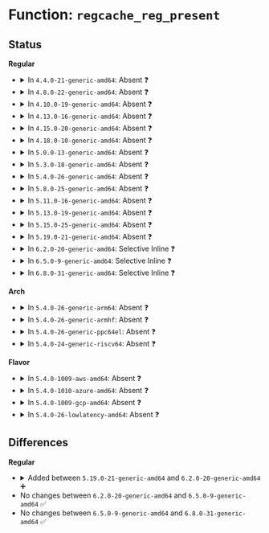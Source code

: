 # Function: <code>regcache_reg_present</code>

## Status
<b>Regular</b>
<ul>
<li>
<details>
<summary>In <code>4.4.0-21-generic-amd64</code>: Absent ❓</summary>

```json
{
  "name": "regcache_reg_present",
  "collision_type": "Unique Static",
  "inline_type": "Full",
  "funcs": [
    {
      "addr": 18446744071584514746,
      "name": "regcache_reg_present",
      "external": false,
      "loc": "drivers/base/regmap/regcache.c:613",
      "file": "drivers/base/regmap/regcache.c",
      "inline": "not declared, inlined",
      "caller_inline": [
        "drivers/base/regmap/regcache.c:regcache_sync_block",
        "drivers/base/regmap/regcache.c:regcache_sync_block"
      ],
      "caller_func": []
    }
  ],
  "symbols": []
}
```
</details>
</li>
<li>
<details>
<summary>In <code>4.8.0-22-generic-amd64</code>: Absent ❓</summary>

```json
{
  "name": "regcache_reg_present",
  "collision_type": "Unique Static",
  "inline_type": "Full",
  "funcs": [
    {
      "addr": 18446744071584861799,
      "name": "regcache_reg_present",
      "external": false,
      "loc": "drivers/base/regmap/regcache.c:662",
      "file": "drivers/base/regmap/regcache.c",
      "inline": "not declared, inlined",
      "caller_inline": [
        "drivers/base/regmap/regcache.c:regcache_sync_block",
        "drivers/base/regmap/regcache.c:regcache_sync_block"
      ],
      "caller_func": []
    }
  ],
  "symbols": []
}
```
</details>
</li>
<li>
<details>
<summary>In <code>4.10.0-19-generic-amd64</code>: Absent ❓</summary>

```json
{
  "name": "regcache_reg_present",
  "collision_type": "Unique Static",
  "inline_type": "Full",
  "funcs": [
    {
      "addr": 18446744071585055351,
      "name": "regcache_reg_present",
      "external": false,
      "loc": "drivers/base/regmap/regcache.c:662",
      "file": "drivers/base/regmap/regcache.c",
      "inline": "not declared, inlined",
      "caller_inline": [
        "drivers/base/regmap/regcache.c:regcache_sync_block",
        "drivers/base/regmap/regcache.c:regcache_sync_block"
      ],
      "caller_func": []
    }
  ],
  "symbols": []
}
```
</details>
</li>
<li>
<details>
<summary>In <code>4.13.0-16-generic-amd64</code>: Absent ❓</summary>

```json
{
  "name": "regcache_reg_present",
  "collision_type": "Unique Static",
  "inline_type": "Full",
  "funcs": [
    {
      "addr": 18446744071585139562,
      "name": "regcache_reg_present",
      "external": false,
      "loc": "drivers/base/regmap/regcache.c:664",
      "file": "drivers/base/regmap/regcache.c",
      "inline": "not declared, inlined",
      "caller_inline": [
        "drivers/base/regmap/regcache.c:regcache_sync_block",
        "drivers/base/regmap/regcache.c:regcache_sync_block"
      ],
      "caller_func": []
    }
  ],
  "symbols": []
}
```
</details>
</li>
<li>
<details>
<summary>In <code>4.15.0-20-generic-amd64</code>: Absent ❓</summary>

```json
{
  "name": "regcache_reg_present",
  "collision_type": "Unique Static",
  "inline_type": "Full",
  "funcs": [
    {
      "addr": 18446744071585566426,
      "name": "regcache_reg_present",
      "external": false,
      "loc": "drivers/base/regmap/regcache.c:664",
      "file": "drivers/base/regmap/regcache.c",
      "inline": "not declared, inlined",
      "caller_inline": [
        "drivers/base/regmap/regcache.c:regcache_sync_block",
        "drivers/base/regmap/regcache.c:regcache_sync_block"
      ],
      "caller_func": []
    }
  ],
  "symbols": []
}
```
</details>
</li>
<li>
<details>
<summary>In <code>4.18.0-10-generic-amd64</code>: Absent ❓</summary>

```json
{
  "name": "regcache_reg_present",
  "collision_type": "Unique Static",
  "inline_type": "Full",
  "funcs": [
    {
      "addr": 18446744071585810530,
      "name": "regcache_reg_present",
      "external": false,
      "loc": "drivers/base/regmap/regcache.c:664",
      "file": "drivers/base/regmap/regcache.c",
      "inline": "not declared, inlined",
      "caller_inline": [
        "drivers/base/regmap/regcache.c:regcache_sync_block",
        "drivers/base/regmap/regcache.c:regcache_sync_block"
      ],
      "caller_func": []
    }
  ],
  "symbols": []
}
```
</details>
</li>
<li>
<details>
<summary>In <code>5.0.0-13-generic-amd64</code>: Absent ❓</summary>

```json
{
  "name": "regcache_reg_present",
  "collision_type": "Unique Static",
  "inline_type": "Full",
  "funcs": [
    {
      "addr": 18446744071585944482,
      "name": "regcache_reg_present",
      "external": false,
      "loc": "drivers/base/regmap/regcache.c:664",
      "file": "drivers/base/regmap/regcache.c",
      "inline": "not declared, inlined",
      "caller_inline": [
        "drivers/base/regmap/regcache.c:regcache_sync_block",
        "drivers/base/regmap/regcache.c:regcache_sync_block"
      ],
      "caller_func": []
    }
  ],
  "symbols": []
}
```
</details>
</li>
<li>
<details>
<summary>In <code>5.3.0-18-generic-amd64</code>: Absent ❓</summary>

```json
{
  "name": "regcache_reg_present",
  "collision_type": "Unique Static",
  "inline_type": "Full",
  "funcs": [
    {
      "addr": 18446744071586185994,
      "name": "regcache_reg_present",
      "external": false,
      "loc": "drivers/base/regmap/regcache.c:660",
      "file": "drivers/base/regmap/regcache.c",
      "inline": "not declared, inlined",
      "caller_inline": [
        "drivers/base/regmap/regcache.c:regcache_sync_block",
        "drivers/base/regmap/regcache.c:regcache_sync_block"
      ],
      "caller_func": []
    }
  ],
  "symbols": []
}
```
</details>
</li>
<li>
<details>
<summary>In <code>5.4.0-26-generic-amd64</code>: Absent ❓</summary>

```json
{
  "name": "regcache_reg_present",
  "collision_type": "Unique Static",
  "inline_type": "Full",
  "funcs": [
    {
      "addr": 18446744071586334346,
      "name": "regcache_reg_present",
      "external": false,
      "loc": "drivers/base/regmap/regcache.c:660",
      "file": "drivers/base/regmap/regcache.c",
      "inline": "not declared, inlined",
      "caller_inline": [
        "drivers/base/regmap/regcache.c:regcache_sync_block",
        "drivers/base/regmap/regcache.c:regcache_sync_block"
      ],
      "caller_func": []
    }
  ],
  "symbols": []
}
```
</details>
</li>
<li>
<details>
<summary>In <code>5.8.0-25-generic-amd64</code>: Absent ❓</summary>

```json
{
  "name": "regcache_reg_present",
  "collision_type": "Unique Static",
  "inline_type": "Full",
  "funcs": [
    {
      "addr": 18446744071587104816,
      "name": "regcache_reg_present",
      "external": false,
      "loc": "drivers/base/regmap/regcache.c:660",
      "file": "drivers/base/regmap/regcache.c",
      "inline": "not declared, inlined",
      "caller_inline": [
        "drivers/base/regmap/regcache.c:regcache_sync_block_raw",
        "drivers/base/regmap/regcache.c:regcache_sync_block_single"
      ],
      "caller_func": []
    }
  ],
  "symbols": []
}
```
</details>
</li>
<li>
<details>
<summary>In <code>5.11.0-16-generic-amd64</code>: Absent ❓</summary>

```json
{
  "name": "regcache_reg_present",
  "collision_type": "Unique Static",
  "inline_type": "Full",
  "funcs": [
    {
      "addr": 18446744071587190560,
      "name": "regcache_reg_present",
      "external": false,
      "loc": "drivers/base/regmap/regcache.c:660",
      "file": "drivers/base/regmap/regcache.c",
      "inline": "not declared, inlined",
      "caller_inline": [
        "drivers/base/regmap/regcache.c:regcache_sync_block_raw",
        "drivers/base/regmap/regcache.c:regcache_sync_block_single"
      ],
      "caller_func": []
    }
  ],
  "symbols": []
}
```
</details>
</li>
<li>
<details>
<summary>In <code>5.13.0-19-generic-amd64</code>: Absent ❓</summary>

```json
{
  "name": "regcache_reg_present",
  "collision_type": "Unique Static",
  "inline_type": "Full",
  "funcs": [
    {
      "addr": 18446744071587078333,
      "name": "regcache_reg_present",
      "external": false,
      "loc": "drivers/base/regmap/regcache.c:660",
      "file": "drivers/base/regmap/regcache.c",
      "inline": "not declared, inlined",
      "caller_inline": [
        "drivers/base/regmap/regcache.c:regcache_sync_block",
        "drivers/base/regmap/regcache.c:regcache_sync_block"
      ],
      "caller_func": []
    }
  ],
  "symbols": []
}
```
</details>
</li>
<li>
<details>
<summary>In <code>5.15.0-25-generic-amd64</code>: Absent ❓</summary>

```json
{
  "name": "regcache_reg_present",
  "collision_type": "Unique Static",
  "inline_type": "Full",
  "funcs": [
    {
      "addr": 18446744071587649601,
      "name": "regcache_reg_present",
      "external": false,
      "loc": "drivers/base/regmap/regcache.c:660",
      "file": "drivers/base/regmap/regcache.c",
      "inline": "not declared, inlined",
      "caller_inline": [
        "drivers/base/regmap/regcache.c:regcache_sync_block",
        "drivers/base/regmap/regcache.c:regcache_sync_block"
      ],
      "caller_func": []
    }
  ],
  "symbols": []
}
```
</details>
</li>
<li>
<details>
<summary>In <code>5.19.0-21-generic-amd64</code>: Absent ❓</summary>

```json
{
  "name": "regcache_reg_present",
  "collision_type": "Unique Static",
  "inline_type": "Full",
  "funcs": [
    {
      "addr": 18446744071588994482,
      "name": "regcache_reg_present",
      "external": false,
      "loc": "drivers/base/regmap/regcache.c:660",
      "file": "drivers/base/regmap/regcache.c",
      "inline": "not declared, inlined",
      "caller_inline": [
        "drivers/base/regmap/regcache.c:regcache_sync_block",
        "drivers/base/regmap/regcache.c:regcache_sync_block"
      ],
      "caller_func": []
    }
  ],
  "symbols": []
}
```
</details>
</li>
<li>
<details>
<summary>In <code>6.2.0-20-generic-amd64</code>: Selective Inline ❓</summary>

```c
bool regcache_reg_present(long unsigned int * cache_present, unsigned int idx)
```

```json
{
  "name": "regcache_reg_present",
  "collision_type": "Unique Static",
  "inline_type": "Selective",
  "funcs": [
    {
      "addr": 18446744071590516715,
      "name": "regcache_reg_present",
      "external": false,
      "loc": "drivers/base/regmap/regcache.c:667",
      "file": "drivers/base/regmap/regcache.c",
      "inline": "not declared, inlined",
      "caller_inline": [
        "drivers/base/regmap/regcache.c:regcache_sync_block",
        "drivers/base/regmap/regcache.c:regcache_sync_block"
      ],
      "caller_func": [
        "drivers/base/regmap/regcache.c:regcache_sync_block"
      ]
    }
  ],
  "symbols": [
    {
      "addr": 18446744071590511424,
      "name": "regcache_reg_present",
      "section": ".text",
      "bind": "STB_LOCAL",
      "size": 48
    }
  ]
}
```
</details>
</li>
<li>
<details>
<summary>In <code>6.5.0-9-generic-amd64</code>: Selective Inline ❓</summary>

```c
bool regcache_reg_present(long unsigned int * cache_present, unsigned int idx)
```

```json
{
  "name": "regcache_reg_present",
  "collision_type": "Unique Static",
  "inline_type": "Selective",
  "funcs": [
    {
      "addr": 18446744071590841036,
      "name": "regcache_reg_present",
      "external": false,
      "loc": "drivers/base/regmap/regcache.c:669",
      "file": "drivers/base/regmap/regcache.c",
      "inline": "not declared, inlined",
      "caller_inline": [
        "drivers/base/regmap/regcache.c:regcache_sync_block",
        "drivers/base/regmap/regcache.c:regcache_sync_block"
      ],
      "caller_func": [
        "drivers/base/regmap/regcache.c:regcache_sync_block"
      ]
    }
  ],
  "symbols": [
    {
      "addr": 18446744071590835600,
      "name": "regcache_reg_present",
      "section": ".text",
      "bind": "STB_LOCAL",
      "size": 48
    }
  ]
}
```
</details>
</li>
<li>
<details>
<summary>In <code>6.8.0-31-generic-amd64</code>: Selective Inline ❓</summary>

```c
bool regcache_reg_present(long unsigned int * cache_present, unsigned int idx)
```

```json
{
  "name": "regcache_reg_present",
  "collision_type": "Unique Static",
  "inline_type": "Selective",
  "funcs": [
    {
      "addr": 18446744071591184332,
      "name": "regcache_reg_present",
      "external": false,
      "loc": "drivers/base/regmap/regcache.c:706",
      "file": "drivers/base/regmap/regcache.c",
      "inline": "not declared, inlined",
      "caller_inline": [
        "drivers/base/regmap/regcache.c:regcache_sync_block",
        "drivers/base/regmap/regcache.c:regcache_sync_block"
      ],
      "caller_func": [
        "drivers/base/regmap/regcache.c:regcache_sync_block"
      ]
    }
  ],
  "symbols": [
    {
      "addr": 18446744071591178592,
      "name": "regcache_reg_present",
      "section": ".text",
      "bind": "STB_LOCAL",
      "size": 48
    }
  ]
}
```
</details>
</li>
</ul>
<b>Arch</b>
<ul>
<li>
<details>
<summary>In <code>5.4.0-26-generic-arm64</code>: Absent ❓</summary>

```json
{
  "name": "regcache_reg_present",
  "collision_type": "Unique Static",
  "inline_type": "Full",
  "funcs": [
    {
      "addr": 18446603336499172344,
      "name": "regcache_reg_present",
      "external": false,
      "loc": "drivers/base/regmap/regcache.c:660",
      "file": "drivers/base/regmap/regcache.c",
      "inline": "not declared, inlined",
      "caller_inline": [
        "drivers/base/regmap/regcache.c:regcache_sync_block",
        "drivers/base/regmap/regcache.c:regcache_sync_block"
      ],
      "caller_func": []
    }
  ],
  "symbols": []
}
```
</details>
</li>
<li>
<details>
<summary>In <code>5.4.0-26-generic-armhf</code>: Absent ❓</summary>

```json
{
  "name": "regcache_reg_present",
  "collision_type": "Unique Static",
  "inline_type": "Full",
  "funcs": [
    {
      "addr": 3231707468,
      "name": "regcache_reg_present",
      "external": false,
      "loc": "drivers/base/regmap/regcache.c:660",
      "file": "drivers/base/regmap/regcache.c",
      "inline": "not declared, inlined",
      "caller_inline": [
        "drivers/base/regmap/regcache.c:regcache_sync_block",
        "drivers/base/regmap/regcache.c:regcache_sync_block"
      ],
      "caller_func": []
    }
  ],
  "symbols": []
}
```
</details>
</li>
<li>
<details>
<summary>In <code>5.4.0-26-generic-ppc64el</code>: Absent ❓</summary>

```json
{
  "name": "regcache_reg_present",
  "collision_type": "Unique Static",
  "inline_type": "Full",
  "funcs": [
    {
      "addr": 13835058055292374800,
      "name": "regcache_reg_present",
      "external": false,
      "loc": "drivers/base/regmap/regcache.c:660",
      "file": "drivers/base/regmap/regcache.c",
      "inline": "not declared, inlined",
      "caller_inline": [
        "drivers/base/regmap/regcache.c:regcache_sync_block",
        "drivers/base/regmap/regcache.c:regcache_sync_block"
      ],
      "caller_func": []
    }
  ],
  "symbols": []
}
```
</details>
</li>
<li>
<details>
<summary>In <code>5.4.0-24-generic-riscv64</code>: Absent ❓</summary>

```json
{
  "name": "regcache_reg_present",
  "collision_type": "Unique Static",
  "inline_type": "Full",
  "funcs": [
    {
      "addr": 18446743936276469260,
      "name": "regcache_reg_present",
      "external": false,
      "loc": "drivers/base/regmap/regcache.c:660",
      "file": "drivers/base/regmap/regcache.c",
      "inline": "not declared, inlined",
      "caller_inline": [
        "drivers/base/regmap/regcache.c:regcache_sync_block",
        "drivers/base/regmap/regcache.c:regcache_sync_block"
      ],
      "caller_func": []
    }
  ],
  "symbols": []
}
```
</details>
</li>
</ul>
<b>Flavor</b>
<ul>
<li>
<details>
<summary>In <code>5.4.0-1009-aws-amd64</code>: Absent ❓</summary>

```json
{
  "name": "regcache_reg_present",
  "collision_type": "Unique Static",
  "inline_type": "Full",
  "funcs": [
    {
      "addr": 18446744071586097594,
      "name": "regcache_reg_present",
      "external": false,
      "loc": "drivers/base/regmap/regcache.c:660",
      "file": "drivers/base/regmap/regcache.c",
      "inline": "not declared, inlined",
      "caller_inline": [
        "drivers/base/regmap/regcache.c:regcache_sync_block",
        "drivers/base/regmap/regcache.c:regcache_sync_block"
      ],
      "caller_func": []
    }
  ],
  "symbols": []
}
```
</details>
</li>
<li>
<details>
<summary>In <code>5.4.0-1010-azure-amd64</code>: Absent ❓</summary>

```json
{
  "name": "regcache_reg_present",
  "collision_type": "Unique Static",
  "inline_type": "Full",
  "funcs": [
    {
      "addr": 18446744071585943546,
      "name": "regcache_reg_present",
      "external": false,
      "loc": "drivers/base/regmap/regcache.c:660",
      "file": "drivers/base/regmap/regcache.c",
      "inline": "not declared, inlined",
      "caller_inline": [
        "drivers/base/regmap/regcache.c:regcache_sync_block",
        "drivers/base/regmap/regcache.c:regcache_sync_block"
      ],
      "caller_func": []
    }
  ],
  "symbols": []
}
```
</details>
</li>
<li>
<details>
<summary>In <code>5.4.0-1009-gcp-amd64</code>: Absent ❓</summary>

```json
{
  "name": "regcache_reg_present",
  "collision_type": "Unique Static",
  "inline_type": "Full",
  "funcs": [
    {
      "addr": 18446744071586282314,
      "name": "regcache_reg_present",
      "external": false,
      "loc": "drivers/base/regmap/regcache.c:660",
      "file": "drivers/base/regmap/regcache.c",
      "inline": "not declared, inlined",
      "caller_inline": [
        "drivers/base/regmap/regcache.c:regcache_sync_block",
        "drivers/base/regmap/regcache.c:regcache_sync_block"
      ],
      "caller_func": []
    }
  ],
  "symbols": []
}
```
</details>
</li>
<li>
<details>
<summary>In <code>5.4.0-26-lowlatency-amd64</code>: Absent ❓</summary>

```json
{
  "name": "regcache_reg_present",
  "collision_type": "Unique Static",
  "inline_type": "Full",
  "funcs": [
    {
      "addr": 18446744071586393770,
      "name": "regcache_reg_present",
      "external": false,
      "loc": "drivers/base/regmap/regcache.c:660",
      "file": "drivers/base/regmap/regcache.c",
      "inline": "not declared, inlined",
      "caller_inline": [
        "drivers/base/regmap/regcache.c:regcache_sync_block",
        "drivers/base/regmap/regcache.c:regcache_sync_block"
      ],
      "caller_func": []
    }
  ],
  "symbols": []
}
```
</details>
</li>
</ul>

## Differences
<b>Regular</b>
<ul>
<li>
<details>
<summary>Added between <code>5.19.0-21-generic-amd64</code> and <code>6.2.0-20-generic-amd64</code> ➕</summary>

```c
bool regcache_reg_present(long unsigned int * cache_present, unsigned int idx)
```
</details>
</li>
<li>
No changes between <code>6.2.0-20-generic-amd64</code> and <code>6.5.0-9-generic-amd64</code> ✅
</li>
<li>
No changes between <code>6.5.0-9-generic-amd64</code> and <code>6.8.0-31-generic-amd64</code> ✅
</li>
</ul>
